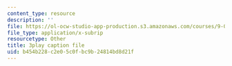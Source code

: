 ```yaml
---
content_type: resource
description: ''
file: https://ol-ocw-studio-app-production.s3.amazonaws.com/courses/9-00sc-introduction-to-psychology-fall-2011/b454b228c2e05c0fbc9b24814bd8d21f_Qw4SkvZ03cc.vtt
file_type: application/x-subrip
resourcetype: Other
title: 3play caption file
uid: b454b228-c2e0-5c0f-bc9b-24814bd8d21f
---
```

